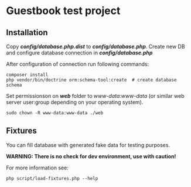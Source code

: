 Guestbook test project
=================================

Installation
------------
Copy _**config/database.php.dist**_ to _**config/database.php**_. Create new DB and configure database connection in _**config/database.php**_

After configuration of connection run following commands:

    composer install
    php vendor/bin/doctrine orm:schema-tool:create  # create database schema

Set permissionson on _**web**_ folder to _*www-data:www-data*_ (or similar web server user:group depending on your operating system).

    sudo chown -R www-data:www-data ./web

Fixtures
--------
You can fill database with generated fake data for testing purposes.

**WARNING: There is no check for dev environment, use with caution!**

For more information see:

    php script/load-fixtures.php --help 
